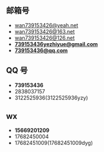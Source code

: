 ## 邮箱号

- wan739153426@yeah.net
- wan739153426@163.net
- wan739153426@126.net
- **739153436yezhiyue@gmail.com**
- **739153436@qq.com**

## QQ 号

- **739153436**
- 2838037157 
- 3122525936(3122525936yzy) 

## wx 

- **15669201209**
- 17682450004
- 17682451009(17682451009dyg)

